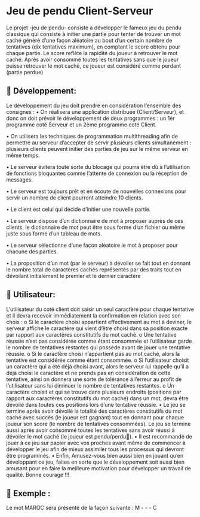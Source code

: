 # Jeu de pendu Client-Serveur

Le projet -jeu de pendu- consiste à développer le fameux jeu du pendu classique qui consiste à initier une partie pour tenter de trouver un mot caché généré d’une façon aléatoire au bout d’un certain nombre de tentatives (dix tentatives maximum), en comptant le score obtenu pour chaque partie. Le score reflète la rapidité du joueur à retrouver le mot caché. Après avoir consommé toutes les tentatives sans que le joueur puisse retrouver le mot caché, ce joueur est considéré comme perdant (partie perdue)

## :pushpin: Développement: 
Le développement du jeu doit prendre en considération l’ensemble des consignes :
•	On réalisera une application distribuée (Client/Serveur), et donc on doit prévoir le développement de deux programmes : un 1èr programme coté Serveur et un 2ème programme coté Client.  

•	On utilisera les techniques de programmation multithreading afin de permettre au serveur d’accepter de servir plusieurs clients simultanément : plusieurs clients peuvent initier des parties de jeu sur le même serveur en même temps.

•	Le serveur évitera toute sorte du blocage qui pourra être dû à l’utilisation de fonctions bloquantes comme l’attente de connexion ou la réception de messages.

•	Le serveur est toujours prêt et en écoute de nouvelles connexions pour servir un nombre de client pourront atteindre 10 clients.

•	Le client est celui qui décide d’initier une nouvelle partie.

•	Le serveur dispose d’un dictionnaire de mot à proposer auprès de ces clients, le dictionnaire de mot peut être sous forme d’un fichier ou même juste sous forme d’un tableau de mots.

•	Le serveur sélectionne d’une façon aléatoire le mot à proposer pour chacune des parties.

•	La proposition d’un mot (par le serveur) à dévoiler se fait tout en donnant le nombre total de caractères cachés représentés par des traits tout en dévoilant initialement le premier et le dernier caractère


## :pushpin: Utilisateur: 
L’utilisateur du coté client doit saisir un seul caractère pour chaque tentative et il devra recevoir immédiatement la confirmation en relation avec son choix :
o	Si le caractère choisi appartient effectivement au mot à deviner, le serveur affiche le caractère qui vient d’être choisi dans sa position exacte par rapport aux caractères constitutifs du mot caché.
o	Une tentative réussie n’est pas considérée comme étant consommée et l’utilisateur garde le nombre de tentatives restantes qui possède avant de jouer une tentative réussie.
o	 Si le caractère choisi n’appartient pas au mot caché, alors la tentative est considérée comme étant consommée.
o	Si l’utilisateur choisit un caractère qui a été déjà choisi avant, alors le serveur lui rappelle qu’il a déjà choisi le caractère et ne prends pas en considération de cette tentative, ainsi on donnera une sorte de tolérance à l’erreur au profit de l’utilisateur sans lui diminuer le nombre de tentatives restantes.
o	Un caractère choisit et qui se trouve dans plusieurs endroits (positions par rapport aux caractères constitutifs du mot caché) dans un mot, devra être dévoilé dans toutes ces positions lors d’une tentative réussie.
•	Le jeu se termine après avoir dévoilé la totalité des caractères constitutifs du mot caché avec succès (le joueur est gagnant) tout en donnant pour chaque joueur son score (le nombre de tentatives consommées). Le jeu se termine aussi après  avoir consommé toutes les tentatives sans avoir réussi à dévoiler le mot caché (le joueur est pendu/perdu).
•	Il est recommandé de jouer à ce jeu sur papier avec vos proches avant même de commencer à développer le jeu afin de mieux assimiler tous les processus qui devront être programmés.
•	Enfin, Amusez-vous bien aussi bien en jouant qu’en développant ce jeu, faites en sorte que le développement soit aussi bien amusant pour en faire la meilleure motivation pour développer un travail de qualité. Bonne courage !!!

## :pushpin: Exemple : 
Le mot MAROC sera présenté de la façon suivante : M - - - C
